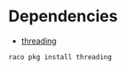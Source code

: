 # Dependencies
* [threading](https://docs.racket-lang.org/threading/index.html)
```sh
raco pkg install threading
```

